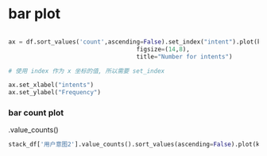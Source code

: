 
# bar plot


``` py

ax = df.sort_values('count',ascending=False).set_index("intent").plot(kind='bar',
                                    figsize=(14,8),
                                    title="Number for intents")

# 使用 index 作为 x 坐标的值, 所以需要 set_index

ax.set_xlabel("intents")
ax.set_ylabel("Frequency")
```


### bar count plot 

.value_counts()
``` py
stack_df['用户意图2'].value_counts().sort_values(ascending=False).plot(kind = 'bar')
```